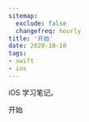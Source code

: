 ```yaml
---
sitemap:
  exclude: false
  changefreq: hourly
title: '开始'
date: 2020-10-10
tags:
- swift
- ios
---
```


iOS 学习笔记。

开始